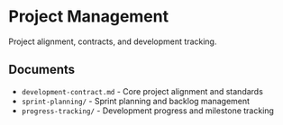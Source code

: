 # Project Management

Project alignment, contracts, and development tracking.

## Documents

- `development-contract.md` - Core project alignment and standards
- `sprint-planning/` - Sprint planning and backlog management
- `progress-tracking/` - Development progress and milestone tracking
